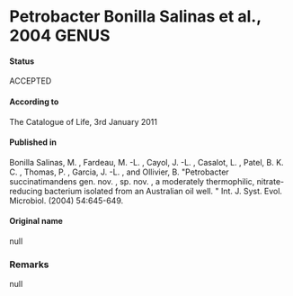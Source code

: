 # Petrobacter Bonilla Salinas et al., 2004 GENUS

#### Status
ACCEPTED

#### According to
The Catalogue of Life, 3rd January 2011

#### Published in
Bonilla Salinas, M. , Fardeau, M. -L. , Cayol, J. -L. , Casalot, L. , Patel, B. K. C. , Thomas, P. , Garcia, J. -L. , and Ollivier, B. "Petrobacter succinatimandens gen. nov. , sp. nov. , a moderately thermophilic, nitrate-reducing bacterium isolated from an Australian oil well. " Int. J. Syst. Evol. Microbiol. (2004) 54:645-649.

#### Original name
null

### Remarks
null